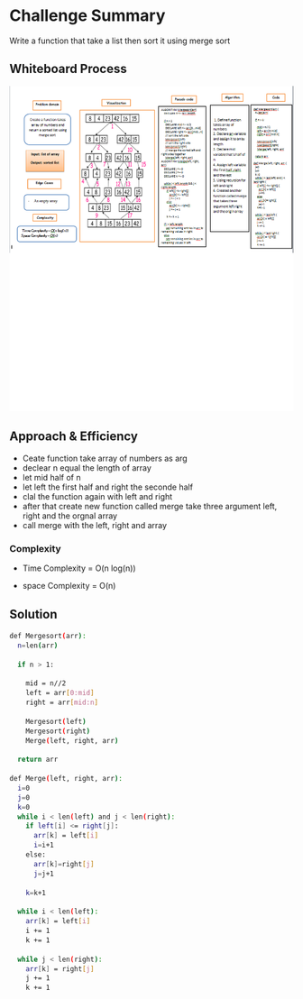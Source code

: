 # Challenge Summary

Write a function that take a list then sort it using merge sort

## Whiteboard Process

![merge-sort](../ch27.png)

## Approach & Efficiency

+ Ceate function take array of numbers as arg
+ declear n equal the length of array
+ let mid half of n
+ let left the first half and right the seconde half
+ clal the function again with left and right
+ after that create new function called merge take three argument left, right and the orgnal array
+ call merge with the left, right and array

### Complexity

+ Time Complexity = O(n log(n))

+ space Complexity = O(n)

## Solution

```bash
def Mergesort(arr):
  n=len(arr)

  if n > 1:

    mid = n//2
    left = arr[0:mid]
    right = arr[mid:n]

    Mergesort(left)
    Mergesort(right)
    Merge(left, right, arr)

  return arr

def Merge(left, right, arr):
  i=0
  j=0
  k=0
  while i < len(left) and j < len(right):
    if left[i] <= right[j]:
      arr[k] = left[i]
      i=i+1
    else:
      arr[k]=right[j]
      j=j+1

    k=k+1

  while i < len(left):
    arr[k] = left[i]
    i += 1
    k += 1

  while j < len(right):
    arr[k] = right[j]
    j += 1
    k += 1
```
